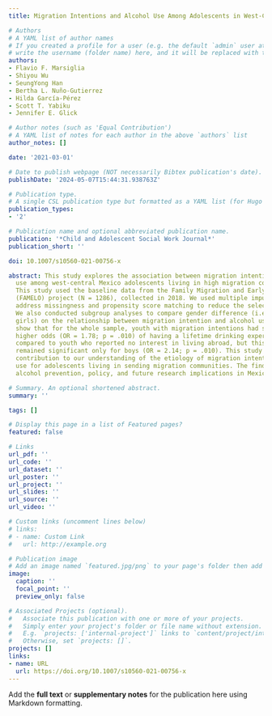 ```yaml
---
title: Migration Intentions and Alcohol Use Among Adolescents in West-Central Mexico

# Authors
# A YAML list of author names
# If you created a profile for a user (e.g. the default `admin` user at `content/authors/admin/`), 
# write the username (folder name) here, and it will be replaced with their full name and linked to their profile.
authors:
- Flavio F. Marsiglia
- Shiyou Wu
- SeungYong Han
- Bertha L. Nuño-Gutierrez
- Hilda García-Pérez
- Scott T. Yabiku
- Jennifer E. Glick

# Author notes (such as 'Equal Contribution')
# A YAML list of notes for each author in the above `authors` list
author_notes: []

date: '2021-03-01'

# Date to publish webpage (NOT necessarily Bibtex publication's date).
publishDate: '2024-05-07T15:44:31.938763Z'

# Publication type.
# A single CSL publication type but formatted as a YAML list (for Hugo requirements).
publication_types:
- '2'

# Publication name and optional abbreviated publication name.
publication: '*Child and Adolescent Social Work Journal*'
publication_short: ''

doi: 10.1007/s10560-021-00756-x

abstract: This study explores the association between migration intentions and alcohol
  use among west-central Mexico adolescents living in high migration communities.
  This study used the baseline data from the Family Migration and Early Life Outcomes
  (FAMELO) project (N = 1286), collected in 2018. We used multiple imputations to
  address missingness and propensity score matching to reduce the selection bias.
  We also conducted subgroup analyses to compare gender difference (i.e., boys vs.
  girls) on the relationship between migration intention and alcohol use. The findings
  show that for the whole sample, youth with migration intentions had significant
  higher odds (OR = 1.78; p = .010) of having a lifetime drinking experience when
  compared to youth who reported no interest in living abroad, but this association
  remained significant only for boys (OR = 2.14; p = .010). This study makes an important
  contribution to our understanding of the etiology of migration intentions and alcohol
  use for adolescents living in sending migration communities. The findings have specific
  alcohol prevention, policy, and future research implications in Mexico and the U.S.

# Summary. An optional shortened abstract.
summary: ''

tags: []

# Display this page in a list of Featured pages?
featured: false

# Links
url_pdf: ''
url_code: ''
url_dataset: ''
url_poster: ''
url_project: ''
url_slides: ''
url_source: ''
url_video: ''

# Custom links (uncomment lines below)
# links:
# - name: Custom Link
#   url: http://example.org

# Publication image
# Add an image named `featured.jpg/png` to your page's folder then add a caption below.
image:
  caption: ''
  focal_point: ''
  preview_only: false

# Associated Projects (optional).
#   Associate this publication with one or more of your projects.
#   Simply enter your project's folder or file name without extension.
#   E.g. `projects: ['internal-project']` links to `content/project/internal-project/index.md`.
#   Otherwise, set `projects: []`.
projects: []
links:
- name: URL
  url: https://doi.org/10.1007/s10560-021-00756-x
---
```


Add the **full text** or **supplementary notes** for the publication here using Markdown formatting.
